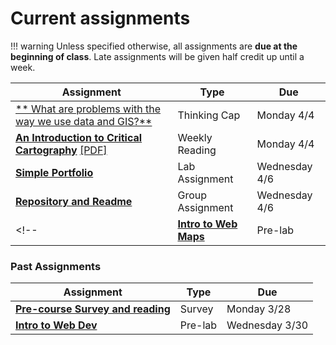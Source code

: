 # Current assignments

!!! warning
    Unless specified otherwise, all assignments are **due at the beginning of class**. Late assignments will be given half credit up until a week.

|Assignment|Type|Due|
|-----------|----|---|
|[** What are problems with the way we use data and GIS?**](./week1/thinking_cap.md)|Thinking Cap|Monday 4/4|
[**An Introduction to Critical Cartography**](./week1/reading.md) [[PDF]](../materials/readings/An_Introduction_to_Critical_Cartography.pdf)|Weekly Reading|Monday 4/4|
|[**Simple Portfolio**](./week1/lab_assignment.md)|Lab Assignment|Wednesday 4/6|
|[**Repository and Readme**](./week1/group_assignment.md)|Group Assignment|Wednesday 4/6|
<!-- |[**Intro to Web Maps**](./week2/prelab.md)|Pre-lab|Wednesday 4/6| -->

### Past Assignments

|Assignment|Type|Due|
|-----------|----|---|
|[**Pre-course Survey and reading**](week0.md)|Survey|Monday 3/28|
|[**Intro to Web Dev**](./week1/prelab.md)|Pre-lab|Wednesday 3/30|
